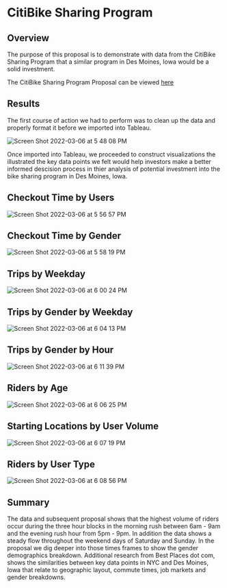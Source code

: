 # CitiBike Sharing Program

## Overview
The purpose of this proposal is to demonstrate with data from the CitiBike Sharing Program that a similar program in Des Moines, Iowa would be a solid investment.

The CitiBike Sharing Program Proposal can be viewed [here](https://public.tableau.com/app/profile/scott.heinemeier/viz/CitibikeRideShare/CanCitiBikeWorkInDesMoinesIowa?publish=yes)

## Results
The first course of action we had to perform was to clean up the data and properly format it before we imported into Tableau.

![Screen Shot 2022-03-06 at 5 48 08 PM](https://user-images.githubusercontent.com/93485455/156948143-5119fb53-e8db-4183-9c43-8ad7ebedfef4.png)

Once imported into Tableau, we proceeded to construct visualizations the illustrated the key data points we felt would help investors make a better informed descision process in thier analysis of potential investment into the bike sharing program in Des Moines, Iowa.

## Checkout Time by Users

![Screen Shot 2022-03-06 at 5 56 57 PM](https://user-images.githubusercontent.com/93485455/156948158-2c7c029d-dadd-4bcd-a4d2-068427185f89.png)

## Checkout Time by Gender

![Screen Shot 2022-03-06 at 5 58 19 PM](https://user-images.githubusercontent.com/93485455/156948093-33dfc7a0-f3c6-4e49-a876-6b0d16446107.png)

## Trips by Weekday

![Screen Shot 2022-03-06 at 6 00 24 PM](https://user-images.githubusercontent.com/93485455/156948098-65ccab1c-129d-4aad-bfc3-8335838710b9.png)

## Trips by Gender by Weekday

![Screen Shot 2022-03-06 at 6 04 13 PM](https://user-images.githubusercontent.com/93485455/156948230-9d9cc06a-d8e4-4348-903e-105ca8d83e0d.png)

## Trips by Gender by Hour

![Screen Shot 2022-03-06 at 6 11 39 PM](https://user-images.githubusercontent.com/93485455/156948495-8b876bb2-b1ba-487c-aabb-7d7dd3523efa.png)

## Riders by Age

![Screen Shot 2022-03-06 at 6 06 25 PM](https://user-images.githubusercontent.com/93485455/156948449-90ffadf8-a54e-4b20-b919-a9c150db0208.png)

## Starting Locations by User Volume

![Screen Shot 2022-03-06 at 6 07 19 PM](https://user-images.githubusercontent.com/93485455/156948336-07b156ce-fb16-4a72-8bff-145c90452508.png)

## Riders by User Type

![Screen Shot 2022-03-06 at 6 08 56 PM](https://user-images.githubusercontent.com/93485455/156948381-12d745ca-8205-47fd-a5ac-6f6b010ed022.png)

## Summary
The data and subsequent proposal shows that the highest volume of riders occur during the three hour blocks in the morning rush between 6am - 9am and the evening rush hour from 5pm - 9pm. In addition the data shows a steady flow throughout the weekend days of Saturday and Sunday.  In the proposal we dig deeper into those times frames to show the gender demographics breakdown. Additional research from Best Places dot com, shows the similarities between key data points in NYC and Des Moines, Iowa that relate to geographic layout, commute times, job markets and gender breakdowns.






